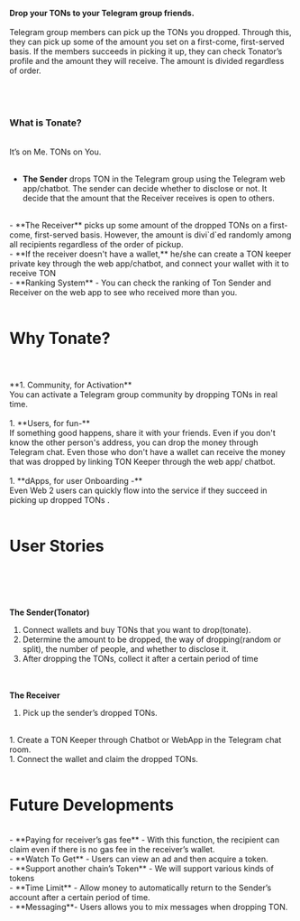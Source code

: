 **Drop your TONs to your Telegram group friends.**   
<br/>
Telegram group members can pick up the TONs you dropped. Through this, they can pick up some of the amount you set on a first-come, first-served basis. If the members succeeds in picking it up, they can check Tonator’s profile and the amount they will receive. The amount is divided regardless of order.   
<br/><br/><br/>

### What is Tonate?  
<br/>
It’s on Me. TONs on You.
<br/><br/>

- **The Sender** drops TON in the Telegram group using the Telegram web app/chatbot. The sender can decide whether to disclose or not. It decide that the amount that the Receiver receives is open to others.   
<br/>
- **The Receiver** picks up some amount of the dropped TONs on a first-come, first-served basis. However, the amount is divi`d`ed randomly among all recipients regardless of the order of pickup.   
<br/>
- **If the receiver doesn't have a wallet,** he/she can create a TON keeper private key through the web app/chatbot, and connect your wallet with it to receive TON    
<br/>
- **Ranking System** - You can check the ranking of Ton Sender and Receiver on the web app to see who received more than you.   
<br/><br/>

# Why Tonate?
# 
<br/>
**1. Community, for Activation**
<br/> 
You can activate a Telegram group community by dropping TONs in real time.
<br/><br/>
1. **Users, for fun-**
<br/> 
If something good happens, share it with your friends. Even if you don't know the other person's address, you can drop the money through Telegram chat. Even those who don't have a wallet can receive the money that was dropped by linking TON Keeper through the web app/ chatbot.
<br/><br/>
1. **dApps, for user Onboarding -** 
<br/>
Even Web 2 users can quickly flow into the service if they succeed in picking up dropped TONs .
<br/><br/>

# User Stories
# <br/>
**The Sender(Tonator)**

1. Connect wallets and buy TONs that you want to drop(tonate).<br/>
2. Determine the amount to be dropped, the way of dropping(random or split), the number of people, and whether to disclose it.<br/>
3. After dropping the TONs, collect it after a certain period of time<br/><br/><br/>
    
**The Receiver**<br/>
1. Pick up the sender’s dropped TONs. 
<br/>
1. Create a TON Keeper through Chatbot or WebApp in the Telegram chat room.
<br/>
1. Connect the wallet and claim the dropped TONs.
<br/>  
<br/>


# Future Developments
<br/>
- **Paying for receiver’s gas fee** - With this function, the recipient can claim even if there is no gas fee in the receiver’s wallet.
<br/>
- **Watch To Get** - Users can view an ad and then acquire a token.<br/>
- **Support another chain’s Token** - We will support various kinds of tokens
<br/>
- **Time Limit** - Allow money to automatically return to the Sender’s account after a certain period of time.
<br/>
- **Messaging**- Users allows you to mix messages when dropping TON.
<br/>
